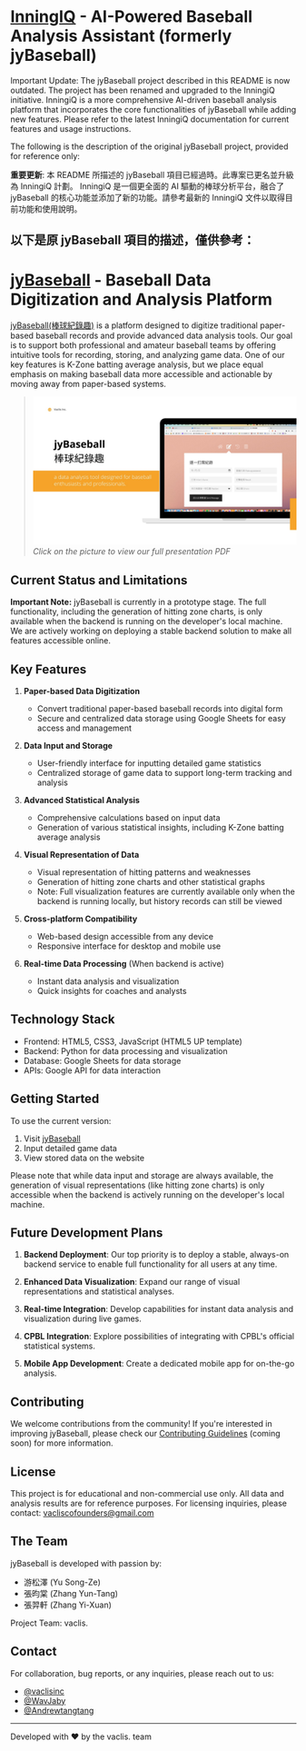 # [InningIQ](https://inningiq.web.app/) - AI-Powered Baseball Analysis Assistant (formerly jyBaseball)

Important Update: The jyBaseball project described in this README is now outdated. The project has been renamed and upgraded to the InningiQ initiative. 
InningiQ is a more comprehensive AI-driven baseball analysis platform that incorporates the core functionalities of jyBaseball while adding new features. 
Please refer to the latest InningiQ documentation for current features and usage instructions.

The following is the description of the original jyBaseball project, provided for reference only:

**重要更新**: 
本 README 所描述的 jyBaseball 項目已經過時。此專案已更名並升級為 InningiQ 計劃。
InningiQ 是一個更全面的 AI 驅動的棒球分析平台，融合了 jyBaseball 的核心功能並添加了新的功能。請參考最新的 InningiQ 文件以取得目前功能和使用說明。

以下是原 jyBaseball 項目的描述，僅供參考：
---

# [jyBaseball](https://vaclis.net/jyBaseball) - Baseball Data Digitization and Analysis Platform

[jyBaseball(棒球紀錄趣)](https://vaclis.net/jyBaseball) is a platform designed to digitize traditional paper-based baseball records and provide advanced data analysis tools. Our goal is to support both professional and amateur baseball teams by offering intuitive tools for recording, storing, and analyzing game data. One of our key features is K-Zone batting average analysis, but we place equal emphasis on making baseball data more accessible and actionable by moving away from paper-based systems.

>[![jyBaseball](https://raw.githubusercontent.com/vaclisinc/jyBaseball/b09922b168721499f2b2e30d0b84bb3e34f5e21a/preview.jpg)](https://github.com/vaclisinc/jyBaseball/blob/b09922b168721499f2b2e30d0b84bb3e34f5e21a/presentation.pdf)
><br>*Click on the picture to view our full presentation PDF*

## Current Status and Limitations

**Important Note:** jyBaseball is currently in a prototype stage. The full functionality, including the generation of hitting zone charts, is only available when the backend is running on the developer's local machine. We are actively working on deploying a stable backend solution to make all features accessible online.

## Key Features

1. **Paper-based Data Digitization**
   - Convert traditional paper-based baseball records into digital form
   - Secure and centralized data storage using Google Sheets for easy access and management

2. **Data Input and Storage**
   - User-friendly interface for inputting detailed game statistics
   - Centralized storage of game data to support long-term tracking and analysis

3. **Advanced Statistical Analysis**
   - Comprehensive calculations based on input data
   - Generation of various statistical insights, including K-Zone batting average analysis

4. **Visual Representation of Data**
   - Visual representation of hitting patterns and weaknesses
   - Generation of hitting zone charts and other statistical graphs
   - Note: Full visualization features are currently available only when the backend is running locally, but history records can still be viewed

5. **Cross-platform Compatibility**
   - Web-based design accessible from any device
   - Responsive interface for desktop and mobile use

6. **Real-time Data Processing** (When backend is active)
   - Instant data analysis and visualization
   - Quick insights for coaches and analysts

## Technology Stack

- Frontend: HTML5, CSS3, JavaScript (HTML5 UP template)
- Backend: Python for data processing and visualization
- Database: Google Sheets for data storage
- APIs: Google API for data interaction

## Getting Started

To use the current version:

1. Visit [jyBaseball](https://vaclis.net/jyBaseball)
2. Input detailed game data
3. View stored data on the website

Please note that while data input and storage are always available, the generation of visual representations (like hitting zone charts) is only accessible when the backend is actively running on the developer's local machine.

## Future Development Plans

1. **Backend Deployment**: Our top priority is to deploy a stable, always-on backend service to enable full functionality for all users at any time.

2. **Enhanced Data Visualization**: Expand our range of visual representations and statistical analyses.

3. **Real-time Integration**: Develop capabilities for instant data analysis and visualization during live games.

4. **CPBL Integration**: Explore possibilities of integrating with CPBL's official statistical systems.

5. **Mobile App Development**: Create a dedicated mobile app for on-the-go analysis.


## Contributing

We welcome contributions from the community! If you're interested in improving jyBaseball, please check our [Contributing Guidelines](CONTRIBUTING.md) (coming soon) for more information.

## License

This project is for educational and non-commercial use only. All data and analysis results are for reference purposes. For licensing inquiries, please contact: vacliscofounders@gmail.com

## The Team

jyBaseball is developed with passion by:

- 游松澤 (Yu Song-Ze)
- 張昀棠 (Zhang Yun-Tang)
- 張羿軒 (Zhang Yi-Xuan)

Project Team: vaclis. 

## Contact

For collaboration, bug reports, or any inquiries, please reach out to us:

- [@vaclisinc](https://www.github.com/vaclisinc)
- [@WavJaby](https://www.github.com/WavJaby)
- [@Andrewtangtang](https://www.github.com/Andrewtangtang) 

---

Developed with ❤️ by the vaclis. team
